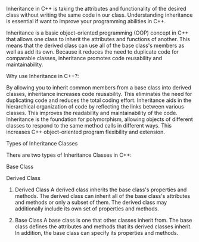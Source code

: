 Inheritance in C++ is taking the attributes and functionality of the desired class without writing the same code in our class. 
Understanding inheritance is essential if want to improve your programming abilities in C++. 

Inheritance is a basic object-oriented programming (OOP) concept in C++ that allows one class to inherit the attributes and functions of another. 
This means that the derived class can use all of the base class's members as well as add its own. Because it reduces the need to duplicate code for comparable classes, inheritance promotes code reusability and maintainability.


Why use Inheritance in C++?:


By allowing you to inherit common members from a base class into derived classes, inheritance increases code reusability.
This eliminates the need for duplicating code and reduces the total coding effort.
Inheritance aids in the hierarchical organization of code by reflecting the links between various classes.
This improves the readability and maintainability of the code.
Inheritance is the foundation for polymorphism, allowing objects of different classes to respond to the same method calls in different ways.
This increases C++ object-oriented program flexibility and extension.


Types of Inheritance Classes

There are two types of Inheritance Classes in C++:

Base Class

Derived Class

1. Derived Class
A derived class inherits the base class's properties and methods. The derived class can inherit all of the base class's attributes and methods or only a subset of them. The derived class may additionally include its own set of properties and methods.

2. Base Class
A base class is one that other classes inherit from. The base class defines the attributes and methods that its derived classes inherit. In addition, the base class can specify its properties and methods.




